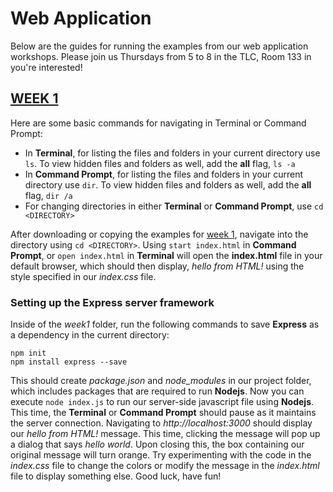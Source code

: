 # Web Application
Below are the guides for running the examples from our web application workshops.
Please join us Thursdays from 5 to 8 in the TLC, Room 133 in you're interested!

## [WEEK 1](https://github.com/cocacmclub/web_app/tree/master/week1)
Here are some basic commands for navigating in Terminal or Command Prompt:
- In **Terminal**, for listing the files and folders in your current directory use `ls`. To view hidden files and folders
as well, add the **all** flag, `ls -a`
- In **Command Prompt**, for listing the files and folders in your current directory use `dir`. To view hidden files and
folders as well, add the **all** flag, `dir /a`
- For changing directories in either **Terminal** or **Command Prompt**, use `cd <DIRECTORY>`
 

After downloading or copying the examples for [week 1](https://github.com/cocacmclub/web_app/tree/master/week1),
navigate into the directory using `cd <DIRECTORY>`. Using `start index.html` in **Command Prompt**, or `open index.html`
in **Terminal** will open the **index.html** file in your default browser, which should then display, *hello from HTML!*
using the style specified in our *index.css* file.

### Setting up the Express server framework
Inside of the *week1* folder, run the following commands to save **Express** as a dependency in the current directory:
```
npm init
npm install express --save
```
This should create *package.json* and *node_modules* in our project folder, which includes packages that are required to run **Nodejs**. Now you can execute `node index.js` to run our server-side javascript file using **Nodejs**. This time, the **Terminal** or **Command Prompt** should pause as it maintains the server connection. Navigating to *http://localhost:3000* should display our *hello from HTML!* message. This time, clicking the message will pop up a dialog that says *hello world*.
Upon closing this, the box containing our original message will turn orange. Try experimenting with the code in the *index.css* file to change the colors or modify the message in the *index.html* file to display something else. Good luck, have fun!
